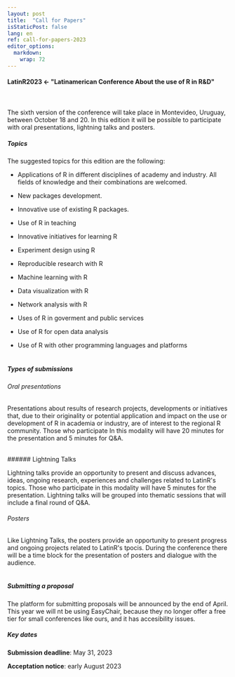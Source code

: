 ```yaml
---
layout: post
title:  "Call for Papers"
isStaticPost: false
lang: en
ref: call-for-papers-2023
editor_options: 
  markdown: 
    wrap: 72
---
```


#### LatinR2023 \<- "Latinamerican Conference About the use of R in R&D"

<br> <br> The sixth version of the conference will take place in Montevideo, Uruguay, between October 18 and 20. In this edition it will be possible to participate with oral presentations, lightning talks and posters.
<br>

##### Topics

The suggested topics for this edition are the following:

- Applications of R in different disciplines of academy and
     industry. All fields of knowledge and their combinations are
     welcomed.

- New packages development.

- Innovative use of existing R packages.

- Use of R in teaching

- Innovative initiatives for learning R

- Experiment design using R

- Reproducible research with R

- Machine learning with R

- Data visualization with R

- Network analysis with R

- Uses of R in goverment and public services

- Use of R for open data analysis

- Use of R with other programming languages and
     platforms
<br><br>
##### Types of submissions

###### Oral presentations

Presentations about results of research projects, developments or initiatives that, due to their originality or potential application and impact on the use or development of R in academia or industry, are of interest to the regional R community. Those who participate In this modality will have 20 minutes for the presentation and 5 minutes for Q&A.

<br>
###### Lightning Talks

Lightning talks provide an opportunity to present and discuss advances, ideas, ongoing research, experiences and challenges related to LatinR's topics. Those who participate in this modality will have 5 minutes for the presentation. Lightning talks will be grouped into thematic sessions that will include a final round of Q&A.
<br>
###### Posters

Like Lightning Talks, the posters provide an opportunity to present progress and ongoing projects related to LatinR's tpocis. During the conference there will be a time block for the presentation of posters and dialogue with the audience.
<br><br>
##### Submitting a proposal

The platform for submitting proposals will be announced by the end of April. This year we will nt be using EasyChair, because they no longer offer a free tier for small conferences like ours, and it has accesibility issues.
<br>
##### Key dates

**Submission deadline**: May 31, 2023

**Acceptation notice**: early August 2023


